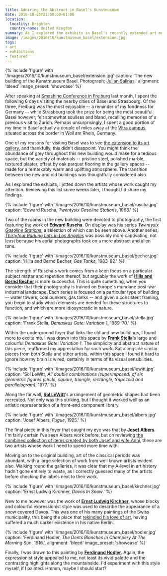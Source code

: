 ```yaml
---
title: Admiring the Abstract in Basel's Kunstmuseum
date: 2016-10-05T21:50:00+01:00
location:
  locality: Brighton
  country-name: United Kingdom
summary: As I explored the exhibits in Basel's recently extended art museum, I jotted down the artists whose work caught my attention. Here I share my findings.
image: /images/2016/10/kunstmuseum_basel/extension.jpg
tags:
- art
- exhibitions
- featured
---
```

{% include 'figure' with '/images/2016/10/kunstmuseum_basel/extension.jpg'
  caption: 'The new building of the Kunstmuseum Basel. Photograph: [Julian Salinas](https://kmb.picturepark.com/Go/JLVo8XZu).'
  alignment: 'bleed'
  image_preset: 'showcase'
%}

After speaking at [Smashing Conference in Freiburg][1] last month, I spent the following 6 days visiting the nearby cities of Basel and Strasbourg. Of the three, Freiburg was the most enjoyable -- a reminder of my fondness for Germany -- while Strasbourg took the prize for being the most beautiful. Basel however, felt somewhat soulless and bland, recalling memories of a previous visit to Zurich. Perhaps unsurprisingly, I spent a good portion of my time in Basel actually a couple of miles away at the [Vitra campus][2], situated across the border in Weil am Rhein, Germany.

One of my reasons for visiting Basel was to see [the extension to its art gallery][3], and thankfully, this didn't disappoint. You might think the abundance of grey throughout this new building would make for a tedious space, but the variety of materials -- pristine steel, polished marble, textured plaster, offset by oak parquet flooring in the gallery spaces -- made for a remarkably warm and uplifting atmosphere. The transition between the new and old buildings was thoughtfully considered also.

As I explored the exhibits, I jotted down the artists whose work caught my attention. Reviewing this list some weeks later, I thought I'd share my findings.

{% include 'figure' with '/images/2016/10/kunstmuseum_basel/ruscha.jpg'
  caption: 'Edward Ruscha, <cite>Twentysix Gasoline Stations</cite>, 1963.'
%}

Two of the rooms in the new building were devoted to photography, the first featuring the work of **[Edward Ruscha][4]**. On display was his series [<cite>Twentysix Gasoline Stations</cite>][5], a selection of which can be seen above. Another series, [<cite>Thirtyfour Parking Lots in Los Angeles</cite>][6] was possibly more captivating, not least because his aerial photographs took on a more abstract and alien tone.

{% include 'figure' with '/images/2016/10/kunstmuseum_basel/becher.jpg'
  caption: 'Hilla and Bernd Becher, <cite>Gas Tanks</cite>, 1983-92.'
%}

The strength of Ruscha's work comes from a keen focus on a particular subject matter and repetition thereof, but arguably the work of **[Hilla and Bernd Becher][7]** is more successful. This is quite something, when you consider that their photography is trained on Europe's mundane post-war industrial landscape. Each series is focused on a particular type of building -- water towers, coal bunkers, gas tanks -- and given a consistent framing, you begin to study which elements are needed for these structures to function, and which are more idiosyncratic in nature.

{% include 'figure' with '/images/2016/10/kunstmuseum_basel/stella.jpg'
  caption: 'Frank Stella, <cite>Demaskus Gate: Variation 1</cite>, 1969–70.'
%}

Within the underground foyer that links the old and new buildings, I found more to excite me. I was drawn into this space by **[Frank Stella][8]**'s large and colourful <cite>Demaskus Gate: Variation 1</cite>. The simplicity and abstract nature of this piece, reaffirmed my appreciation for such work. Sat alongside similar pieces from both Stella and other artists, within this space I found it hard to ignore how my brain is wired, certainly in terms of its visual sensibilities.

{% include 'figure' with '/images/2016/10/kunstmuseum_basel/lewitt.jpg'
  caption: 'Sol LeWitt, <cite>All double combinations (superimposed) of six geometric figures (circle, square, triangle, rectangle, trapezoid and parallelogram)</cite>, 1977.'
%}

Along the far wall, **[Sol LeWitt][9]**'s arrangement of geometric shapes had been recreated. Not only was this striking, but I thought it worked well as an artistic representation of a front-end component library.

{% include 'figure' with '/images/2016/10/kunstmuseum_basel/albers.jpg'
  caption: 'Josef Albers, <cite>Fugue</cite>, 1925.'
%}

The final piece in this foyer that caught my eye was that by **[Josef Albers][10]**. I'm fairly certain I've seen Albers work before, but on reviewing [the combined collection of items created by both Josef and wife Anni][11], these are two artists whose work I need to spend more time with.

Moving on to the original building, art of the classical periods was abundant, with a large selection of work from well known artists evident also. Walking round the galleries, it was clear that my A-level in art history hadn't gone entirely to waste, as I correctly guessed many of the artists before checking the labels next to their work.

{% include 'figure' with '/images/2016/10/kunstmuseum_basel/kirchner.jpg'
  caption: 'Ernst Ludwig Kirchner, <cite>Davos In Snow</cite>.'
%}

New to me however was the work of **[Ernst Ludwig Kirchner][12]**, whose blocky and colourful expressionist style was used to describe the appearance of a snow covered Davos. This was one of his many paintings of the Swiss municipality, this being the place that [rekindled his love of art][12], having suffered a much darker existence in his native Berlin.

{% include 'figure' with '/images/2016/10/kunstmuseum_basel/hodler.jpg'
  caption: 'Ferdinand Hodler, <cite>The Dents Blanches In Champéry At The Morning Sun</cite>, 1916.',
  alignment: 'bleed'
  image_preset: 'showcase'
%}

Finally, I was drawn to this painting by **[Ferdinand Hodler][14]**. Again, the expressionist style appealed to me, not least its vivid palette and the contrasting highlights along the mountainside. I'd experiment with this style myself, if I painted. Hmmm, maybe I should start?

[1]: http://smashingconf.com/freiburg-2016/
[2]: https://www.vitra.com/en-us/campus
[3]: https://www.theguardian.com/artanddesign/2016/apr/24/kunstmuseum-basel-review-christ-gantenbein-rowan-moore
[4]: http://edruscha.com
[5]: https://en.wikipedia.org/wiki/Twentysix_Gasoline_Stations
[6]: http://www.artgallery.nsw.gov.au/collection/works/430.2008.a-ii/
[7]: https://www.theguardian.com/artanddesign/2014/sep/03/bernd-and-hilla-becher-cataloguing-the-ominous-sculptural-forms-of-industrial-architecture
[8]: https://www.wikiart.org/en/frank-stella
[9]: https://www.wikiart.org/en/sol-lewitt
[10]: https://www.wikiart.org/en/josef-albers
[11]: http://albersfoundation.org/
[12]: https://www.wikiart.org/en/ernst-ludwig-kirchner
[13]: http://www.spectator.co.uk/2014/01/delegates-at-the-world-economic-forum-should-take-time-out-to-visit-the-kirchner-museum-in-davos/
[14]: https://www.wikiart.org/en/ferdinand-hodler
